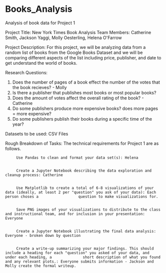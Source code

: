 # Books_Analysis
Analysis of book data for Project 1

Project Title: New York Times Book Analysis 
Team Members: Catherine Smith, Jackson Yaggi, Molly Oesterling, Helena O'Farrow 

Project Description: 
  For this project, we will be analyzing data from a random list of books from the Google Books Dataset and we will be comparing different aspects of the list including price, publisher, and date to get understand the world of books. 

Research Questions: 
  1. Does the number of pages of a book effect the number of the votes that the book recieves? - Molly 
  2. Is there a publisher that publishes most books or most popular books? 
  3. Does the amount of votes affect the overall rating of the book? - Catherine 
  4. Do some publishers produce more expensive books? does more pages = more expensive? 
  5. Do some publishers publish their books during a specific time of the year? 
  
Datasets to be used: 
  CSV Files 
  
Rough Breakdown of Tasks:
    The technical requirements for Project 1 are as follows.


         Use Pandas to clean and format your data set(s): Helena


         Create a Jupyter Notebook describing the data exploration and cleanup process: Catherine 


         Use Matplotlib to create a total of 6-8 visualizations of your data (ideally, at least 2 per "question" you ask of your data): Each person choses a                  question to make visualizations for. 


         Save PNG images of your visualizations to distribute to the class and instructional team, and for inclusion in your presentation: Everyone 

         
         Create a Jupyter Notebook illustrating the final data analysis: Everyone - broken down by question


         Create a write-up summarizing your major findings. This should include a heading for each "question" you asked of your data, and under each heading, a              short description of what you found and any relevant plots.: Everyone submits information - Jackson and Molly create the formal writeup. 
  
